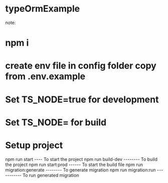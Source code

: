# typeOrmExample

note:

# npm i
# create env file in config folder copy from .env.example
# Set TS_NODE=true for development
# Set TS_NODE= for build


# Setup project
npm run start ---- To start the project
npm run build-dev -------- To build the project
npm run start:prod ------ To start the build file
npm run migration:generate -------- To generate migration
npm run migration:run ----------- To run generated migration